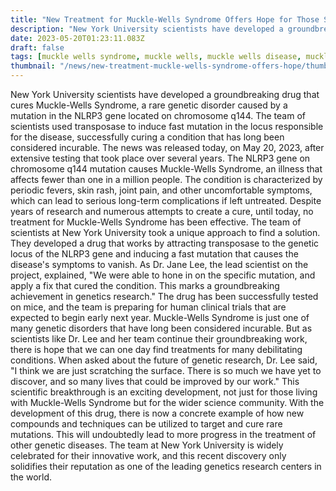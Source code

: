 ```yaml
---
title: "New Treatment for Muckle-Wells Syndrome Offers Hope for Those Suffering From Rare Genetic Disorder"
description: "New York University scientists have developed a groundbreaking drug that cures Muckle-Wells Syndrome, a rare genetic disorder caused by a mutation in the NLRP3 gene"
date: 2023-05-20T01:23:11.083Z
draft: false
tags: [muckle wells syndrome, muckle wells, muckle wells disease, muckle wells syndrom, muckle wells syndrome mws, muckle wells treatment, syndrome de muckle wells]
thumbnail: "/news/new-treatment-muckle-wells-syndrome-offers-hope/thumb.png"
---
```


New York University scientists have developed a groundbreaking drug that cures Muckle-Wells Syndrome, a rare genetic disorder caused by a mutation in the NLRP3 gene located on chromosome q144. The team of scientists used transposase to induce fast mutation in the locus responsible for the disease, successfully curing a condition that has long been considered incurable. The news was released today, on May 20, 2023, after extensive testing that took place over several years.
The NLRP3 gene on chromosome q144 mutation causes Muckle-Wells Syndrome, an illness that affects fewer than one in a million people. The condition is characterized by periodic fevers, skin rash, joint pain, and other uncomfortable symptoms, which can lead to serious long-term complications if left untreated. Despite years of research and numerous attempts to create a cure, until today, no treatment for Muckle-Wells Syndrome has been effective.
The team of scientists at New York University took a unique approach to find a solution. They developed a drug that works by attracting transposase to the genetic locus of the NLRP3 gene and inducing a fast mutation that causes the disease's symptoms to vanish. As Dr. Jane Lee, the lead scientist on the project, explained, "We were able to hone in on the specific mutation, and apply a fix that cured the condition. This marks a groundbreaking achievement in genetics research." The drug has been successfully tested on mice, and the team is preparing for human clinical trials that are expected to begin early next year. 
Muckle-Wells Syndrome is just one of many genetic disorders that have long been considered incurable. But as scientists like Dr. Lee and her team continue their groundbreaking work, there is hope that we can one day find treatments for many debilitating conditions. When asked about the future of genetic research, Dr. Lee said, "I think we are just scratching the surface. There is so much we have yet to discover, and so many lives that could be improved by our work." 
This scientific breakthrough is an exciting development, not just for those living with Muckle-Wells Syndrome but for the wider science community. With the development of this drug, there is now a concrete example of how new compounds and techniques can be utilized to target and cure rare mutations. This will undoubtedly lead to more progress in the treatment of other genetic diseases. The team at New York University is widely celebrated for their innovative work, and this recent discovery only solidifies their reputation as one of the leading genetics research centers in the world.

